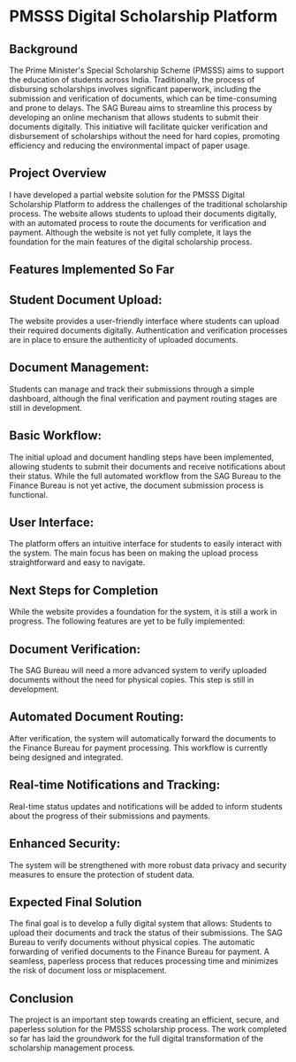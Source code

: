 # PMSSS Digital Scholarship Platform

## Background
The Prime Minister's Special Scholarship Scheme (PMSSS) aims to support the education of students across India. Traditionally, the process of disbursing scholarships involves significant paperwork, including the submission and verification of documents, which can be time-consuming and prone to delays. The SAG Bureau aims to streamline this process by developing an online mechanism that allows students to submit their documents digitally. This initiative will facilitate quicker verification and disbursement of scholarships without the need for hard copies, promoting efficiency and reducing the environmental impact of paper usage.

## Project Overview
I have developed a partial website solution for the PMSSS Digital Scholarship Platform to address the challenges of the traditional scholarship process. The website allows students to upload their documents digitally, with an automated process to route the documents for verification and payment. Although the website is not yet fully complete, it lays the foundation for the main features of the digital scholarship process.

## Features Implemented So Far

## Student Document Upload:
The website provides a user-friendly interface where students can upload their required documents digitally.
Authentication and verification processes are in place to ensure the authenticity of uploaded documents.

## Document Management:
Students can manage and track their submissions through a simple dashboard, although the final verification and payment routing stages are still in development.

## Basic Workflow:
The initial upload and document handling steps have been implemented, allowing students to submit their documents and receive notifications about their status.
While the full automated workflow from the SAG Bureau to the Finance Bureau is not yet active, the document submission process is functional.

## User Interface:
The platform offers an intuitive interface for students to easily interact with the system.
The main focus has been on making the upload process straightforward and easy to navigate.

## Next Steps for Completion
While the website provides a foundation for the system, it is still a work in progress. The following features are yet to be fully implemented:

## Document Verification:
The SAG Bureau will need a more advanced system to verify uploaded documents without the need for physical copies. This step is still in development.

## Automated Document Routing:
After verification, the system will automatically forward the documents to the Finance Bureau for payment processing. This workflow is currently being designed and integrated.

## Real-time Notifications and Tracking:
Real-time status updates and notifications will be added to inform students about the progress of their submissions and payments.

## Enhanced Security:
The system will be strengthened with more robust data privacy and security measures to ensure the protection of student data.

## Expected Final Solution
The final goal is to develop a fully digital system that allows:
Students to upload their documents and track the status of their submissions.
The SAG Bureau to verify documents without physical copies.
The automatic forwarding of verified documents to the Finance Bureau for payment.
A seamless, paperless process that reduces processing time and minimizes the risk of document loss or misplacement.

## Conclusion
The project is an important step towards creating an efficient, secure, and paperless solution for the PMSSS scholarship process. The work completed so far has laid the groundwork for the full digital transformation of the scholarship management process.
